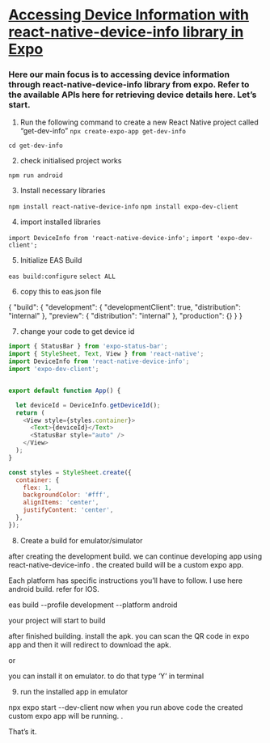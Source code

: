 # [Accessing Device Information with react-native-device-info library in Expo](https://medium.com/@amilaupendra5/accessing-device-information-with-react-native-device-info-library-in-expo-cc9861dafbaf#:~:text=When%20developing%20an%20Expo%20project,offer%20access%20to%20certain%20properties.)


### Here our main focus is to accessing device information through react-native-device-info library from expo. Refer to the available APIs here for retrieving device details here. Let’s start.

1. Run the following command to create a new React Native project called “get-dev-info”
`npx create-expo-app get-dev-info`

`cd get-dev-info`

2. check initialised project works

`npm run android`

3. Install necessary libraries

`npm install react-native-device-info`
`npm install expo-dev-client`

4. import installed libraries

`import DeviceInfo from 'react-native-device-info';`
`import 'expo-dev-client';`

5. Initialize EAS Build

`eas build:configure`
`select ALL`

6. copy this to eas.json file

{
  "build": {
    "development": {
      "developmentClient": true,
      "distribution": "internal"
    },
    "preview": {
      "distribution": "internal"
    },
    "production": {}
  }
}

7. change your code to get device id

```javascript
import { StatusBar } from 'expo-status-bar';
import { StyleSheet, Text, View } from 'react-native';
import DeviceInfo from 'react-native-device-info';
import 'expo-dev-client';


export default function App() {

  let deviceId = DeviceInfo.getDeviceId();
  return (
    <View style={styles.container}>
      <Text>{deviceId}</Text>
      <StatusBar style="auto" />
    </View>
  );
}

const styles = StyleSheet.create({
  container: {
    flex: 1,
    backgroundColor: '#fff',
    alignItems: 'center',
    justifyContent: 'center',
  },
}); 
```

8. Create a build for emulator/simulator

after creating the development build. we can continue developing app using react-native-device-info . the created build will be a custom expo app.

Each platform has specific instructions you’ll have to follow. I use here android build. refer for IOS.

eas build --profile development --platform android

your project will start to build

after finished building. install the apk.
you can scan the QR code in expo app and then it will redirect to download the apk.

or

you can install it on emulator. to do that type ‘Y’ in terminal

9. run the installed app in emulator

npx expo start --dev-client
now when you run above code the created custom expo app will be running. .

That’s it.
